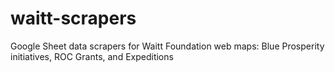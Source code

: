 # waitt-scrapers
Google Sheet data scrapers for Waitt Foundation web maps: Blue Prosperity initiatives, ROC Grants, and Expeditions

